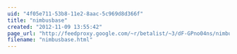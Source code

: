 ```yaml
---
uid: "4f05e711-53b8-11e2-8aac-5c969d8d366f"
title: "nimbusbase"
created: "2012-11-09 13:55:42"
page_url: "http://feedproxy.google.com/~r/betalist/~3/dF-GPno04ns/nimbusbase"
filename: "nimbusbase.html"
---
```

